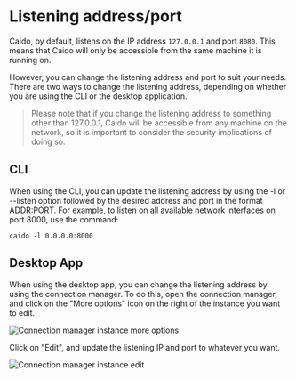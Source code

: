 # Listening address/port

Caido, by default, listens on the IP address `127.0.0.1` and port `8080`. This means that Caido will only be accessible from the same machine it is running on.

However, you can change the listening address and port to suit your needs. There are two ways to change the listening address, depending on whether you are using the CLI or the desktop application.

> Please note that if you change the listening address to something other than 127.0.0.1, Caido will be accessible from any machine on the network, so it is important to consider the security implications of doing so.

## CLI

When using the CLI, you can update the listening address by using the -l or --listen option followed by the desired address and port in the format ADDR:PORT. For example, to listen on all available network interfaces on port 8000, use the command:

```
caido -l 0.0.0.0:8000
```

## Desktop App

When using the desktop app, you can change the listening address by using the connection manager. To do this, open the connection manager, and click on the "More options" icon on the right of the instance you want to edit.

<img alt="Connection manager instance more options" src="/_images/connection_manager_instance_more_options.png" no-shadow/>

Click on "Edit", and update the listening IP and port to whatever you want.

<img alt="Connection manager instance edit" src="/_images/connection_manager_instance_edit.png" no-shadow/>
